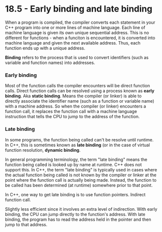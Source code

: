 # 18.5 - Early binding and late binding

When a program is compiled, the compiler converts each statement in your C++ program into
one or more lines of machine language. Each line of machine language is given its own
unique sequential address. This is no different for functions - when a funciton is
encountered, it is converted into machine language and given the next available address.
Thus, each function ends up with a unique address.

**Binding** refers to the process that is used to convert identifiers (such as variable
and function names) into addresses.

### Early binding
Most of the function calls the compiler encounters will be direct function calls. Direct
function calls can be resolved using a process known as **early binding**. Aka **static
binding**. Means the compiler (or linker) is able to directly associate the identifier
name (such as a function or variable name) with a machine address. So when the compiler
(or linker) encounters a function call, it replaces the function call with a machine
language instruction that tells the CPU to jump to the address of the function.

### Late binding
In some programs, the function being called can't be resolve until runtime. In C++, this
is sometimes known as **late binding** (or in the case of virtual function resolution,
**dynamic binding**.

In general programming terminology, the term "late binding" means the function being
called is looked up by name at runtime. C++ does not support this. In C++, the term "late
binding" is typically used in cases where the actual function being called is not known by
the compiler or linker at the point where the function call is actually being made.
Instead, the function to be called has been determined (at runtime) somewhere prior to
that point.

In C++, one way to get late binding is to use function pointers. Indirect function call.

Slightly less efficient since it involves an extra level of indirection. With early
binding, the CPU can jump directly to the function's address. With late binding, the
program has to read the address held in the pointer and then jump to that address.
